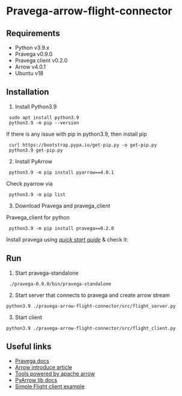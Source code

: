 # Pravega-arrow-flight-connector

## Requirements
- Python v3.9.x
- Pravega v0.9.0
- Pravega client v0.2.0
- Arrow v4.0.1
- Ubuntu v18

## Installation
1. Install Python3.9
```
 sudo apt install python3.9
 python3.9 -m pip --version
```

If there is any issue with pip in python3.9, then install pip
```
 curl https://bootstrap.pypa.io/get-pip.py -o get-pip.py
 python3.9 get-pip.py
```

2. Install PyArrow
```
 python3.9 -m pip install pyarrow==4.0.1
```

Check pyarrow via
```
 python3.9 -m pip list
```

3. Download Pravega and pravega_client

Pravega_client for python
```
 python3.9 -m pip install pravega==0.2.0
```

Install pravega using *[quick start guide](https://github.com/pravega/pravega/blob/master/documentation/src/docs/getting-started/quick-start.md)* & check it:

## Run
1. Start pravega-standalone
```
 ./pravega-0.9.0/bin/pravega-standalone
```
2. Start server that connects to pravega and create arrow stream
```
python3.9 ./pravega-arrow-flight-connector/src/flight_server.py
```
3. Start client
```
python3.9 ./pravega-arrow-flight-connector/src/flight_client.py
```

## Useful links
- [Pravega docs](https://pravega.io/docs/nightly/pravega-concepts/)
- [Arrow introduce article](https://arrow.apache.org/blog/2019/10/13/introducing-arrow-flight/)
- [Tools powered by apache arrow](https://arrow.apache.org/powered_by/)
- [PyArrow lib docs](https://arrow.apache.org/docs/python/api/memory.html)
- [Simple Flight client example](https://github.com/apache/arrow/blob/master/python/examples/flight/client.py)

